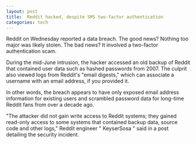 ```yaml
---
layout: post
title:  Reddit hacked, despite SMS two-factor authentication
categories: tech
---
```


Reddit on Wednesday reported a data breach. The good news? Nothing too major was likely stolen. The bad news? It involved a two-factor authentication scam.

During the mid-June intrusion, the hacker accessed an old backup of Reddit that contained user data such as hashed passwords from 2007. The culprit also viewed logs from Reddit's "email digests," which can associate a username with an email address, if you provided it.

In other words, the breach appears to have only exposed email address information for existing users and scrambled password data for long-time Reddit fans from over a decade ago.

"The attacker did not gain write access to Reddit systems; they gained read-only access to some systems that contained backup data, source code and other logs," Reddit engineer " KeyserSosa " said in a post detailing the security incident.